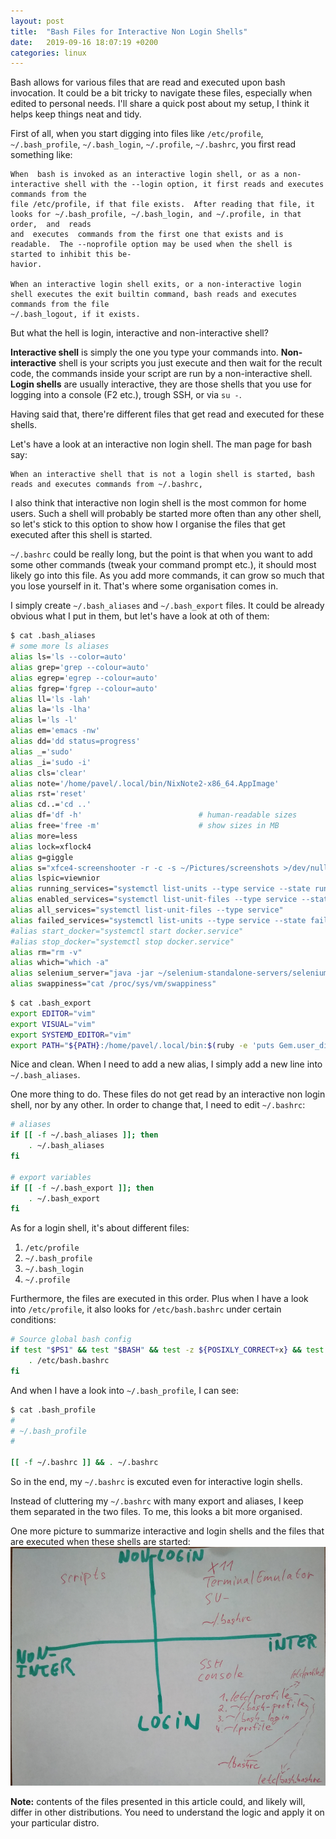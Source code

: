 ```yaml
---
layout: post
title:  "Bash Files for Interactive Non Login Shells"
date:   2019-09-16 18:07:19 +0200
categories: linux
---
```

Bash allows for various files that are read and executed upon bash invocation. It could be a bit tricky to navigate these files, especially when edited to personal needs. I'll share a quick post about my setup, I think it helps keep things neat and tidy.

First of all, when you start digging into files like `/etc/profile`, `~/.bash_profile`, `~/.bash_login`, `~/.profile`, `~/.bashrc`, you first read something like:

```
When  bash is invoked as an interactive login shell, or as a non-interactive shell with the --login option, it first reads and executes commands from the
file /etc/profile, if that file exists.  After reading that file, it looks for ~/.bash_profile, ~/.bash_login, and ~/.profile, in that order,  and  reads
and  executes  commands from the first one that exists and is readable.  The --noprofile option may be used when the shell is started to inhibit this be‐
havior.

When an interactive login shell exits, or a non-interactive login shell executes the exit builtin command, bash reads and executes commands from the file
~/.bash_logout, if it exists.
```

But what the hell is login, interactive and non-interactive shell?

**Interactive shell** is simply the one you type your commands into. **Non-interactive** shell is your scripts you just execute and then wait for the recult code, the commands inside your script are run by a non-interactive shell. **Login shells** are usually interactive, they are those shells that you use for logging into a console (F2 etc.), trough SSH, or via `su -`.

Having said that, there're different files that get read and executed for these shells.

Let's have a look at an interactive non login shell. The man page for bash say:
```
When an interactive shell that is not a login shell is started, bash reads and executes commands from ~/.bashrc,
```

I also think that interactive non login shell is the most common for home users. Such a shell will probably be started more often than any other shell, so let's stick to this option to show how I organise the files that get executed after this shell is started.

`~/.bashrc` could be really long, but the point is that when you want to add some other commands (tweak your command prompt etc.), it should most likely go into this file. As you add more commands, it can grow so much that you lose yourself in it. That's where some organisation comes in.

I simply create `~/.bash_aliases` and `~/.bash_export` files. It could be already obvious what I put in them, but let's have a look at oth of them:

```bash
$ cat .bash_aliases 
# some more ls aliases
alias ls='ls --color=auto'
alias grep='grep --colour=auto'
alias egrep='egrep --colour=auto'
alias fgrep='fgrep --colour=auto'
alias ll='ls -lah'
alias la='ls -lha'
alias l='ls -l'
alias em='emacs -nw'
alias dd='dd status=progress'
alias _='sudo'
alias _i='sudo -i'
alias cls='clear'
alias note='/home/pavel/.local/bin/NixNote2-x86_64.AppImage'
alias rst='reset'
alias cd..='cd ..'
alias df='df -h'                          # human-readable sizes
alias free='free -m'                      # show sizes in MB
alias more=less
alias lock=xflock4
alias g=giggle
alias s="xfce4-screenshooter -r -c -s ~/Pictures/screenshots >/dev/null 2>&1"
alias lspic=viewnior
alias running_services="systemctl list-units --type service --state running"
alias enabled_services="systemctl list-unit-files --type service --state enabled"
alias all_services="systemctl list-unit-files --type service"
alias failed_services="systemctl list-units --type service --state failed"
#alias start_docker="systemctl start docker.service"
#alias stop_docker="systemctl stop docker.service"
alias rm="rm -v"
alias which="which -a"
alias selenium_server="java -jar ~/selenium-standalone-servers/selenium-server-standalone-3.141.59.jar -host 127.0.0.1"
alias swappiness="cat /proc/sys/vm/swappiness"
```

```bash
$ cat .bash_export 
export EDITOR="vim"
export VISUAL="vim"
export SYSTEMD_EDITOR="vim"
export PATH="${PATH}:/home/pavel/.local/bin:$(ruby -e 'puts Gem.user_dir')/bin"
```

Nice and clean. When I need to add a new alias, I simply add a new line into `~/.bash_aliases`.

One more thing to do. These files do not get read by an interactive non login shell, nor by any other. In order to change that, I need to edit `~/.bashrc`:

```bash
# aliases
if [[ -f ~/.bash_aliases ]]; then
	. ~/.bash_aliases
fi

# export variables
if [[ -f ~/.bash_export ]]; then
	. ~/.bash_export
fi
```

As for a login shell, it's about different files:
1. `/etc/profile`
2. `~/.bash_profile`
3. `~/.bash_login`
4. `~/.profile`

Furthermore, the files are executed in this order. Plus when I have a look into `/etc/profile`, it also looks for `/etc/bash.bashrc` under certain conditions:

```sh
# Source global bash config
if test "$PS1" && test "$BASH" && test -z ${POSIXLY_CORRECT+x} && test -r /etc/bash.bashrc; then
	. /etc/bash.bashrc
fi
```

And when I have a look into `~/.bash_profile`, I can see:
```bash
$ cat .bash_profile 
#
# ~/.bash_profile
#

[[ -f ~/.bashrc ]] && . ~/.bashrc
```

So in the end, my `~/.bashrc` is excuted even for interactive login shells.

Instead of cluttering my `~/.bashrc` with many export and aliases, I keep them separated in the two files. To me, this looks a bit more organised.

One more picture to summarize interactive and login shells and the files that are executed when these shells are started: ![image](/images/bash_files.png)

**Note:** contents of the files presented in this article could, and likely will, differ in other distributions. You need to understand the logic and apply it on your particular distro.
